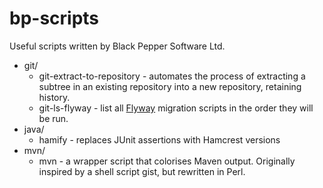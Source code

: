 bp-scripts
==========

Useful scripts written by Black Pepper Software Ltd.

- git/
	- git-extract-to-repository - automates the process of extracting a
	  subtree in an existing repository into a new repository, retaining
	  history.
    - git-ls-flyway - list all [Flyway](http://www.flywaydb.org/) migration
      scripts in the order they will be run.
- java/
	- hamify - replaces JUnit assertions with Hamcrest versions
- mvn/
	- mvn - a wrapper script that colorises Maven output. Originally
	  inspired by a shell script gist, but rewritten in Perl.
